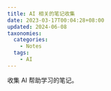```yaml
---
title: AI 相关的笔记收集
date: 2023-03-17T00:04:28+08:00
updated: 2024-06-08
taxonomies:
  categories:
    - Notes
  tags:
    - AI
---
```


收集 AI 帮助学习的笔记。

<!-- more -->


